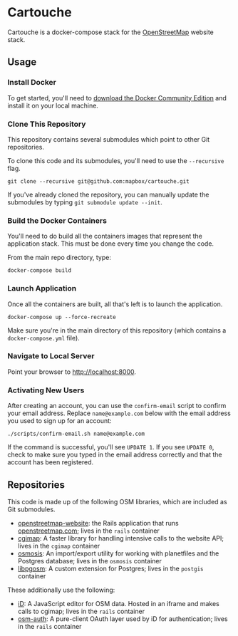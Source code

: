 # Cartouche

Cartouche is a docker-compose stack for the [OpenStreetMap](https://github.com/openstreetmap/openstreetmap-web) website stack.

## Usage

### Install Docker

To get started, you'll need to [download the Docker Community Edition](https://www.docker.com/get-docker) and install it on your local machine.

### Clone This Repository

This repository contains several submodules which point to other Git repositories.

To clone this code and its submodules, you'll need to use the `--recursive` flag.

```
git clone --recursive git@github.com:mapbox/cartouche.git
```

If you've already cloned the repository, you can manually update the submodules by typing `git submodule update --init`.

### Build the Docker Containers

You'll need to do build all the containers images that represent the application stack.  This must be done every time you change the code.

From the main repo directory, type:

```
docker-compose build
```

### Launch Application

Once all the containers are built, all that's left is to launch the application.

```
docker-compose up --force-recreate
```

Make sure you're in the main directory of this repository (which contains a `docker-compose.yml` file).

### Navigate to Local Server

Point your browser to [http://localhost:8000](http://localhost:3000).

### Activating New Users

After creating an account, you can use the `confirm-email` script to confirm your email address.  Replace `name@example.com` below with the email address you used to sign up for an account:

```
./scripts/confirm-email.sh name@example.com
```

If the command is successful, you'll see `UPDATE 1`.  If you see `UPDATE 0`, check to make sure you typed in the email address correctly and that the account has been registered.

## Repositories

This code is made up of the following OSM libraries, which are included as Git submodules.

* [openstreetmap-website](https://github.com/openstreetmap/openstreetmap-website): the Rails application that runs [openstreetmap.com](http://openstreetmap.com); lives in the `rails` container
* [cgimap](https://github.com/openstreetmap/cgimap): A faster library for handling intensive calls to the website API; lives in the `cgimap` container
* [osmosis](https://github.com/openstreetmap/osmosis): An import/export utility for working with planetfiles and the Postgres database; lives in the `osmosis` container
* [libpgosm](https://github.com/pnorman/libpgosm): A custom extension for Postgres; lives in the `postgis` container

These additionally use the following:

* [iD](https://github.com/openstreetmap/iD): A JavaScript editor for OSM data.  Hosted in an iframe and makes calls to cgimap; lives in the `rails` container
* [osm-auth](https://github.com/osmlab/osm-auth): A pure-client OAuth layer used by iD for authentication; lives in the `rails` container
